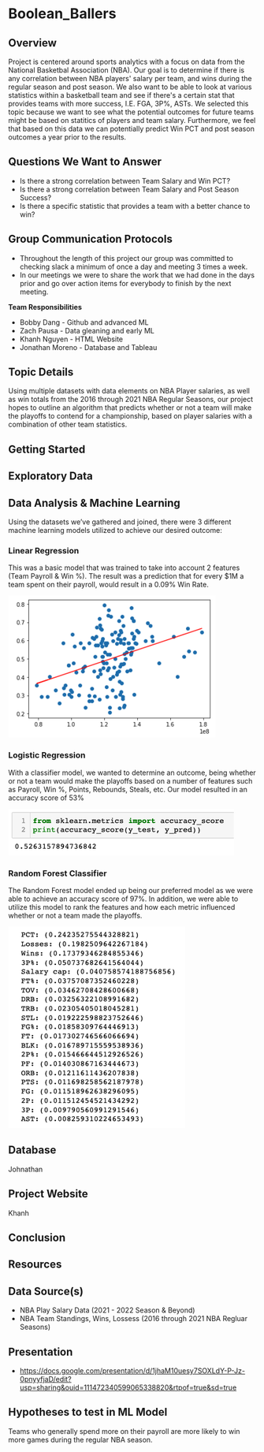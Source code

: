 # Boolean_Ballers

## Overview

Project is centered around sports analytics with a focus on data from the National Basketbal Association (NBA). Our goal is to determine if there is any correlation between NBA players' salary per team, and wins during the regular season and post season. We also want to be able to look at various statistics within a basketball team and see if there's a certain stat that provides teams with more success, I.E. FGA, 3P%, ASTs. We selected this topic because we want to see what the potential outcomes for future teams might be based on statitics of players and team salary. Furthermore, we feel that based on this data we can potentially predict Win PCT and post season outcomes a year prior to the results. 

## Questions We Want to Answer
* Is there a strong correlation between Team Salary and Win PCT?
* Is there a strong correlation between Team Salary and Post Season Success?
* Is there a specific statistic that provides a team with a better chance to win?

## Group Communication Protocols
* Throughout the length of this project our group was committed to checking slack a minimum of once a day and meeting 3 times a week.
* In our meetings we were to share the work that we had done in the days prior and go over action items for everybody to finish by the next meeting. 

**Team Responsibilities**
* Bobby Dang - Github and advanced ML
* Zach Pausa - Data gleaning and early ML
* Khanh Nguyen - HTML Website 
* Jonathan Moreno - Database and Tableau 

## Topic Details

Using multiple datasets with data elements on NBA Player salaries, as well as win totals from the 2016 through 2021 NBA Regular Seasons, our project hopes to outline an algorithm that predicts whether or not a team will make the playoffs to contend for a championship, based on player salaries with a combination of other team statistics. 

## Getting Started


## Exploratory Data


## Data Analysis & Machine Learning 
Using the datasets we’ve gathered and joined, there were 3 different machine learning models utilized to achieve our desired outcome:

### Linear Regression
This was a basic model that was trained to take into account 2 features (Team Payroll & Win %). The result was a prediction that for every $1M a team spent on their payroll, would result in a 0.09% Win Rate. 

![Linear Reg Graph]( https://github.com/bdang303/boolean_ballers/blob/main/Images/ML%20Code%20Shots/LinRegGraph.png)

### Logistic Regression
With a classifier model, we wanted to determine an outcome, being whether or not a team would make the playoffs based on a number of features such as Payroll, Win %, Points, Rebounds, Steals, etc. Our model resulted in an accuracy score of 53%

![Logistic Reg Score]( https://github.com/bdang303/boolean_ballers/blob/main/Images/ML%20Code%20Shots/ML_LogReg_Score.png)

### Random Forest Classifier
The Random Forest model ended up being our preferred model as we were able to achieve an accuracy score of 97%. In addition, we were able to utilize this model to rank the features and how each metric influenced whether or not a team made the playoffs. 

![Random Forest Ranker]( https://github.com/bdang303/boolean_ballers/blob/main/Images/ML%20Code%20Shots/RandoForest_FeatureRank.png)

## Database
Johnathan

## Project Website
Khanh

## Conclusion  


## Resources










## Data Source(s)

- NBA Play Salary Data (2021 - 2022 Season & Beyond)
- NBA Team Standings, Wins, Lossess (2016 through 2021 NBA Regluar Seasons)

## Presentation
 - https://docs.google.com/presentation/d/1jhaM10uesy7SOXLdY-P-Jz-0pnyyfjaD/edit?usp=sharing&ouid=111472340599065338820&rtpof=true&sd=true

## Hypotheses to test in ML Model

Teams who generally spend more on their payroll are more likely to win more games during the regular NBA season. 
